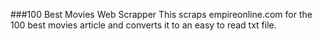 ###100 Best Movies Web Scrapper
This scraps empireonline.com for the 100 best movies article and converts it to an easy to read txt file.
